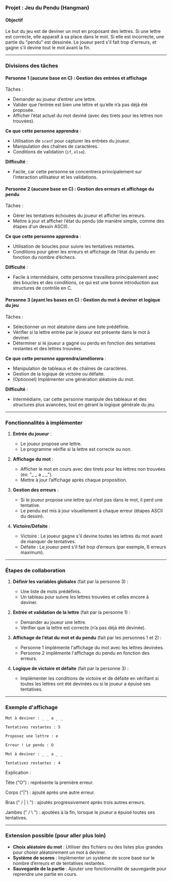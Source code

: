 ### **Projet : Jeu du Pendu (Hangman)**

#### **Objectif**
Le but du jeu est de deviner un mot en proposant des lettres. Si une lettre est correcte, elle apparaît à sa place dans le mot. Si elle est incorrecte, une partie du "pendu" est dessinée. Le joueur perd s'il fait trop d'erreurs, et gagne s'il devine tout le mot avant la fin.

---

### **Divisions des tâches**

#### **Personne 1 (aucune base en C) : Gestion des entrées et affichage**
Tâches :
- Demander au joueur d’entrer une lettre.
- Valider que l’entrée est bien une lettre et qu’elle n’a pas déjà été proposée.
- Afficher l’état actuel du mot deviné (avec des tirets pour les lettres non trouvées).

**Ce que cette personne apprendra** :
- Utilisation de `scanf` pour capturer les entrées du joueur.
- Manipulation des chaînes de caractères.
- Conditions de validation (`if`, `else`).

**Difficulté** :
- Facile, car cette personne se concentrera principalement sur l’interaction utilisateur et les validations.

#### **Personne 2 (aucune base en C) : Gestion des erreurs et affichage du pendu**
Tâches :
- Gérer les tentatives échouées du joueur et afficher les erreurs.
- Mettre à jour et afficher l’état du pendu (de manière simple, comme des étapes d'un dessin ASCII).
  
**Ce que cette personne apprendra** :
- Utilisation de boucles pour suivre les tentatives restantes.
- Conditions pour gérer les erreurs et affichage de l’état du pendu en fonction du nombre d’échecs.
  
**Difficulté** :
- Facile à intermédiaire, cette personne travaillera principalement avec des boucles et des conditions, ce qui est une bonne introduction aux structures de contrôle en C.

#### **Personne 3 (ayant les bases en C) : Gestion du mot à deviner et logique du jeu**
Tâches :
- Sélectionner un mot aléatoire dans une liste prédéfinie.
- Vérifier si la lettre entrée par le joueur est présente dans le mot à deviner.
- Déterminer si le joueur a gagné ou perdu en fonction des tentatives restantes et des lettres trouvées.
  
**Ce que cette personne apprendra/améliorera** :
- Manipulation de tableaux et de chaînes de caractères.
- Gestion de la logique de victoire ou défaite.
- (Optionnel) Implémenter une génération aléatoire du mot.

**Difficulté** :
- Intermédiaire, car cette personne manipule des tableaux et des structures plus avancées, tout en gérant la logique générale du jeu.

---

### **Fonctionnalités à implémenter**

1. **Entrée du joueur** :
   - Le joueur propose une lettre.
   - Le programme vérifie si la lettre est correcte ou non.

2. **Affichage du mot** :
   - Afficher le mot en cours avec des tirets pour les lettres non trouvées (ex: "_ _ a _ _").
   - Mettre à jour l’affichage après chaque proposition.

3. **Gestion des erreurs** :
   - Si le joueur propose une lettre qui n’est pas dans le mot, il perd une tentative.
   - Le pendu est mis à jour visuellement à chaque erreur (étapes ASCII du dessin).

4. **Victoire/Défaite** :
   - Victoire : Le joueur gagne s'il devine toutes les lettres du mot avant de manquer de tentatives.
   - Défaite : Le joueur perd s'il fait trop d’erreurs (par exemple, 6 erreurs maximum).

---

### **Étapes de collaboration**

1. **Définir les variables globales** (fait par la personne 3) :
   - Une liste de mots prédéfinis.
   - Un tableau pour suivre les lettres trouvées et celles encore à deviner.

2. **Entrée et validation de la lettre** (fait par la personne 1) :
   - Demander au joueur une lettre.
   - Vérifier que la lettre est correcte (n’a pas déjà été devinée).

3. **Affichage de l’état du mot et du pendu** (fait par les personnes 1 et 2) :
   - Personne 1 implémente l'affichage du mot avec les lettres devinées.
   - Personne 2 implémente l'affichage du pendu en fonction des erreurs.

4. **Logique de victoire et défaite** (fait par la personne 3) :
   - Implémenter les conditions de victoire et de défaite en vérifiant si toutes les lettres ont été devinées ou si le joueur a épuisé ses tentatives.

---

### **Exemple d'affichage**

```
Mot à deviner : _ _ a _ _

Tentatives restantes : 5

Proposez une lettre : e

Erreur ! Le pendu : O

Mot à deviner : _ _ a _ _

Tentatives restantes : 4
```
Explication :

Tête ("O") : représente la première erreur.

Corps ("|") : ajouté après une autre erreur.

Bras (" / | \ ") : ajoutés progressivement après trois autres erreurs.

Jambes (" / \ ") : ajoutées à la fin, lorsque le joueur a épuisé toutes ses tentatives.

---

### **Extension possible** (pour aller plus loin)
- **Choix aléatoire du mot** : Utiliser des fichiers ou des listes plus grandes pour choisir aléatoirement un mot à deviner.
- **Système de scores** : Implémenter un système de score basé sur le nombre d’erreurs et de tentatives restantes.
- **Sauvegarde de la partie** : Ajouter une fonctionnalité de sauvegarde pour reprendre une partie en cours.
